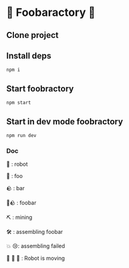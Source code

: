 # 🤖 Foobaractory 🤖

## Clone project

## Install deps

`npm i`

## Start foobractory

`npm start`

## Start in dev mode foobractory

`npm run dev`

### Doc

🤖 : robot

💎 : foo

🪨 : bar

💎🪨 : foobar

⛏️ : mining

🛠️ : assembling foobar

💥 😢: assembling failed

👟 👟 👟 : Robot is moving
